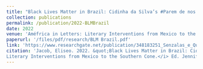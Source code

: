 ```yaml
---
title: "Black Lives Matter in Brazil: Cidinha da Silva’s #Parem de nos matar"
collection: publications
permalink: /publication/2022-BLMBrazil
date: 2022
venue: 'Améfrica in Letters: Literary Interventions from Mexico to the Southern Cone'
paperurl: '/files/pdf/research/BLM Brazil.pdf'
link: 'https://www.researchgate.net/publication/348183251_Senzalas_e_Quilombos_Modernos_Evoking_the_Legacy_of_Slavery_in_Brazilian_Hip_Hop'
citation: 'Jacob, Eliseo. 2022. &quot;Black Lives Matter in Brazil: Cidinha da Silva’s #Parem de nos matar.&quot; <i>Améfrica in Letters
Literary Interventions from Mexico to the Southern Cone.</i> Ed. Jennifer Carolina Gómez Menjivar. Vanderbilt University Press: 109-126.'
---
```

